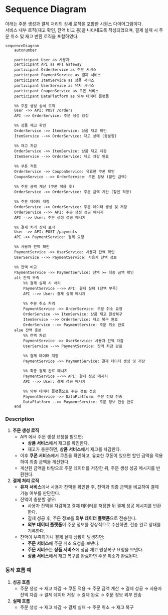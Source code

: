 # Sequence Diagram

아래는 주문 생성과 결제 처리의 상세 로직을 포함한 시퀀스 다이어그램이다.  
서비스 내부 로직(재고 확인, 잔액 비교 등)을 나타내도록 작성되었으며, 결제 실패 시 주문 취소 및 재고 반환 로직을 포함하였다.

```mermaid
sequenceDiagram
    autonumber

    participant User as 사용자
    participant API as API Gateway
    participant OrderService as 주문 서비스
    participant PaymentService as 결제 서비스
    participant ItemService as 상품 서비스
    participant UserService as 유저 서비스
    participant CouponService as 쿠폰 서비스
    participant DataPlatform as 외부 데이터 플랫폼

    %% 주문 생성 상세 로직
    User ->> API: POST /orders
    API ->> OrderService: 주문 생성 요청

    %% 상품 재고 확인
    OrderService ->> ItemService: 상품 재고 확인
    ItemService -->> OrderService: 재고 상태 (충분함)

    %% 재고 차감
    OrderService ->> ItemService: 상품 재고 차감
    ItemService -->> OrderService: 재고 차감 완료

    %% 쿠폰 적용
    OrderService ->> CouponService: 유효한 쿠폰 확인
    CouponService -->> OrderService: 쿠폰 정보 (할인 금액)

    %% 주문 금액 계산 (쿠폰 적용 후)
    OrderService ->> OrderService: 주문 금액 계산 (할인 적용)

    %% 주문 데이터 저장
    OrderService ->> OrderService: 주문 데이터 생성 및 저장
    OrderService -->> API: 주문 생성 성공 메시지
    API -->> User: 주문 생성 성공 메시지

    %% 결제 처리 상세 로직
    User ->> API: POST /payments
    API ->> PaymentService: 결제 요청

    %% 사용자 잔액 확인
    PaymentService ->> UserService: 사용자 잔액 확인
    UserService -->> PaymentService: 사용자 잔액 정보

    %% 잔액 비교
    PaymentService ->> PaymentService: 잔액 >= 최종 금액 확인
    alt 잔액 부족
        %% 결제 실패 시 처리
        PaymentService -->> API: 결제 실패 (잔액 부족)
        API -->> User: 결제 실패 메시지

        %% 주문 취소 처리
        PaymentService ->> OrderService: 주문 취소 요청
        OrderService ->> ItemService: 상품 재고 원상복구
        ItemService -->> OrderService: 재고 복구 완료
        OrderService -->> PaymentService: 주문 취소 완료
    else 잔액 충분
        %% 잔액 차감
        PaymentService ->> UserService: 사용자 잔액 차감
        UserService -->> PaymentService: 잔액 차감 완료

        %% 결제 데이터 저장
        PaymentService ->> PaymentService: 결제 데이터 생성 및 저장

        %% 최종 결제 완료 메시지
        PaymentService -->> API: 결제 성공 메시지
        API -->> User: 결제 성공 메시지

        %% 외부 데이터 플랫폼으로 주문 정보 전송
        PaymentService ->> DataPlatform: 주문 정보 전송
        DataPlatform -->> PaymentService: 주문 정보 전송 완료
    end
```

### **Description**

1. **주문 생성 로직**
    - API 에서 주문 생성 요청을 받으면:
        - **상품 서비스**에서 재고를 확인한다.
        - 재고가 충분하면, **상품 서비스**에서 재고를 차감한다.
    - 이후 **쿠폰 서비스**에서 쿠폰을 확인하고, 유효한 쿠폰이 있으면 할인 금액을 적용하여 최종 금액을 계산한다.
    - 계산된 금액을 바탕으로 주문 데이터를 저장한 뒤, 주문 생성 성공 메시지를 반환한다.
2. **결제 처리 로직**
    - **유저 서비스**에서 사용자 잔액을 확인한 후, 잔액과 최종 금액을 비교하여 결제 가능 여부를 판단한다.
    - 잔액이 충분할 경우:
        - 사용자 잔액을 차감하고 결제 데이터를 저장한 뒤 결제 성공 메시지를 반환한다.
        - 결제 성공 후, 주문 정보를 **외부 데이터 플랫폼**으로 전송한다.
        - **외부 데이터 플랫폼**이 주문 정보를 정상적으로 수신하면, 전송 완료 상태를 기록한다.
    - 잔액이 부족하거나 결제 실패 상황이 발생하면:
        - **주문 서비스**에 주문 취소 요청을 보낸다.
        - **주문 서비스**는 **상품 서비스**에 상품 재고 원상복구 요청을 보낸다.
        - **상품 서비스**에서 재고 복구를 완료하면 주문 취소가 완료된다.

### **동작 흐름 예**

1. **성공 흐름**
    - 주문 생성 → 재고 차감 → 쿠폰 적용 → 주문 금액 계산 → 결제 성공 → 사용자 잔액 차감 → 결제 데이터 저장 → 결제 완료 → 주문 정보 외부 전송
2. **실패 흐름**
    - 주문 생성 → 재고 차감 → 결제 실패 → 주문 취소 → 재고 복구
